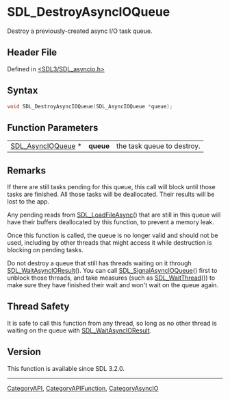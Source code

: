 # SDL_DestroyAsyncIOQueue

Destroy a previously-created async I/O task queue.

## Header File

Defined in [<SDL3/SDL_asyncio.h>](https://github.com/libsdl-org/SDL/blob/main/include/SDL3/SDL_asyncio.h)

## Syntax

```c
void SDL_DestroyAsyncIOQueue(SDL_AsyncIOQueue *queue);
```

## Function Parameters

|                                        |           |                            |
| -------------------------------------- | --------- | -------------------------- |
| [SDL_AsyncIOQueue](SDL_AsyncIOQueue) * | **queue** | the task queue to destroy. |

## Remarks

If there are still tasks pending for this queue, this call will block until
those tasks are finished. All those tasks will be deallocated. Their
results will be lost to the app.

Any pending reads from [SDL_LoadFileAsync](SDL_LoadFileAsync)() that are
still in this queue will have their buffers deallocated by this function,
to prevent a memory leak.

Once this function is called, the queue is no longer valid and should not
be used, including by other threads that might access it while destruction
is blocking on pending tasks.

Do not destroy a queue that still has threads waiting on it through
[SDL_WaitAsyncIOResult](SDL_WaitAsyncIOResult)(). You can call
[SDL_SignalAsyncIOQueue](SDL_SignalAsyncIOQueue)() first to unblock those
threads, and take measures (such as [SDL_WaitThread](SDL_WaitThread)()) to
make sure they have finished their wait and won't wait on the queue again.

## Thread Safety

It is safe to call this function from any thread, so long as no other
thread is waiting on the queue with
[SDL_WaitAsyncIOResult](SDL_WaitAsyncIOResult).

## Version

This function is available since SDL 3.2.0.

----
[CategoryAPI](CategoryAPI), [CategoryAPIFunction](CategoryAPIFunction), [CategoryAsyncIO](CategoryAsyncIO)

